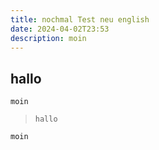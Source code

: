 ```yaml
---
title: nochmal Test neu english
date: 2024-04-02T23:53
description: moin
---
```

## hallo

`moin`

> `hallo`

```
moin
```
